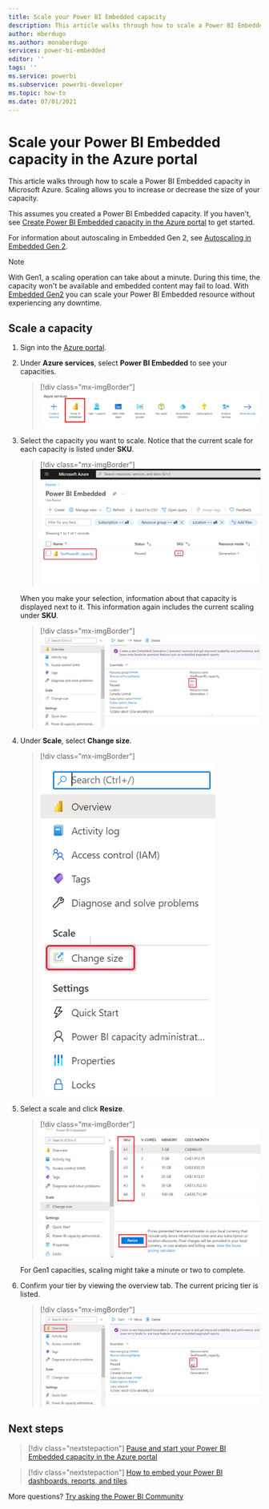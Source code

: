 ```yaml
---
title: Scale your Power BI Embedded capacity
description: This article walks through how to scale a Power BI Embedded capacity in Microsoft Azure.
author: mberdugo
ms.author: monaberdugo
services: power-bi-embedded
editor: ''
tags: ''
ms.service: powerbi
ms.subservice: powerbi-developer
ms.topic: how-to
ms.date: 07/01/2021
---
```


# Scale your Power BI Embedded capacity in the Azure portal

This article walks through how to scale a Power BI Embedded capacity in Microsoft Azure. Scaling allows you to increase or decrease the size of your capacity.

This assumes you created a Power BI Embedded capacity. If you haven't, see [Create Power BI Embedded capacity in the Azure portal](azure-pbie-create-capacity.md) to get started.

For information about autoscaling in Embedded Gen 2, see [Autoscaling in Embedded Gen 2](power-bi-embedded-generation-2.md#autoscaling-in-embedded-gen2).

> [!NOTE]
> With Gen1, a scaling operation can take about a minute. During this time, the capacity won't be available and embedded content may fail to load. With [Embedded Gen2](power-bi-embedded-generation-2.md) you can scale your Power BI Embedded resource without experiencing any downtime.

## Scale a capacity

1. Sign into the [Azure portal](https://portal.azure.com/).

2. Under **Azure services**, select **Power BI Embedded** to see your capacities.

    > [!div class="mx-imgBorder"]
    > ![Screenshot of Azure services in Azure portal.](media/azure-pbie-scale-capacity/azure-portal-more-services.png)

3. Select the capacity you want to scale. Notice that the current scale for each capacity is listed under **SKU**.

    > [!div class="mx-imgBorder"]
    > ![Screenshot of Power BI Embedded capacity list in Azure portal.](media/azure-pbie-scale-capacity/azure-portal-capacity-list.png)

    When you make your selection, information about that capacity is displayed next to it. This information again includes the current scaling under **SKU**.

    > [!div class="mx-imgBorder"]
    > ![Screenshot of essential information about capacity.](media/azure-pbie-scale-capacity/azure-portal-capacity-details.png)

4. Under **Scale**, select **Change size**.

    > [!div class="mx-imgBorder"]
    > ![Screenshot of Change size option.](media/azure-pbie-scale-capacity/azure-portal-change-size.png)

5. Select a scale and click **Resize**.

    > [!div class="mx-imgBorder"]
    > ![Sceenshot of new scale selection.](media/azure-pbie-scale-capacity/azure-portal-scale-pricing-info.png)

   For Gen1 capacities, scaling might take a minute or two to complete.

6. Confirm your tier by viewing the overview tab. The current pricing tier is listed.

    > [!div class="mx-imgBorder"]
    > ![Screenshot current tier information.](media/azure-pbie-scale-capacity/azure-portal-confirm-tier.png)

## Next steps

> [!div class="nextstepaction"]
> [Pause and start your Power BI Embedded capacity in the Azure portal](azure-pbie-pause-start.md)

> [!div class="nextstepaction"]
> [How to embed your Power BI dashboards, reports, and tiles](https://powerbi.microsoft.com/documentation/powerbi-developer-embedding-content/).

More questions? [Try asking the Power BI Community](https://community.powerbi.com/)
